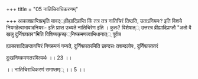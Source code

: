 +++
title = "05 नातिचिराधिकरणम्"

+++
आकाशप्राप्तिप्रभृति यावद््व्रीह्यादिप्राप्ति किं तत्र तत्र नातिचिरं तिष्ठति, उताऽनियमः? इति विशये नियमहेत्वाभावादनियरः- इति प्राप्त उच्यते नातिचिरेण इति । कुतः? विशेषात्् उत्तरत्र व्रीह्यादिप्राप्तौ "अतो वै खलु दुर्निष्प्रपतर"मिति विशिष्यकृच्छ््निष्क्रमणत्वाभिधानात्् पूर्वत्र

ह्याकाशादिप्राप्तावचिरं निष्क्रमणं गम्यते, दुर्निष्प्रपतरमिति छान्दसः तशब्दलोपः, दुर्निष्प्रपततरं

दुःखनिष्क्रमणतरमित्यर्थः ।। 23 ।।

।। नातिचिराधिकरणं समाप्तम्् ।। 5 ।।
